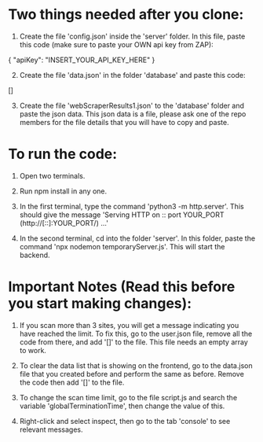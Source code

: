 # Two things needed after you clone:

1) Create the file 'config.json' inside the 'server' folder. In this file, paste this code (make sure to paste your OWN api key from ZAP):

{
  "apiKey": "INSERT_YOUR_API_KEY_HERE"
}

2) Create the file 'data.json' in the folder 'database' and paste this code:

[]

3) Create the file 'webScraperResults1.json' to the 'database' folder and paste the json data. This json data is a file, please ask one of the repo members for the file details that you will have to copy and paste.

# To run the code:

1) Open two terminals.

2) Run npm install in any one.

3) In the first terminal, type the command 'python3 -m http.server'. This should give the message 'Serving HTTP on :: port YOUR_PORT (http://[::]:YOUR_PORT/) ...'

4) In the second terminal, cd into the folder 'server'. In this folder, paste the command 'npx nodemon temporaryServer.js'. This will start the backend.

# Important Notes (Read this before you start making changes):

1) If you scan more than 3 sites, you will get a message indicating you have reached the limit. To fix this, go to the user.json file, remove all the code from there, and add '[]' to the file. This file needs an empty array to work. 

2) To clear the data list that is showing on the frontend, go to the data.json file that you created before and perform the same as before. Remove the code then add '[]' to the file.

3) To change the scan time limit, go to the file script.js and search the variable 'globalTerminationTime', then change the value of this.

4) Right-click and select inspect, then go to the tab 'console' to see relevant messages.

